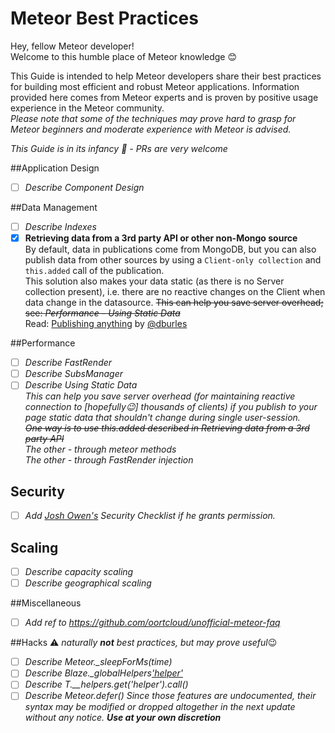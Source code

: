 # Meteor Best Practices
Hey, fellow Meteor developer!  
Welcome to this humble place of Meteor knowledge :blush:

This Guide is intended to help Meteor developers share their best practices for building most efficient and robust Meteor applications.
Information provided here comes from Meteor experts and is proven by positive usage experience in the Meteor community.  
*Please note that some of the techniques may prove hard to grasp for Meteor beginners and moderate experience with Meteor is advised.*

*This Guide is in its infancy :baby: - PRs are very welcome*

##Application Design
- [ ] *Describe Component Design*  

##Data Management
- [ ] *Describe Indexes*  
- [x] **Retrieving data from a 3rd party API or other non-Mongo source**  
By default, data in publications come from MongoDB, but you can also publish data from other sources by using a `Client-only collection` and `this.added` call of the publication.  
This solution also makes your data static (as there is no Server collection present), i.e. there are no reactive changes on the Client when data change in the datasource. ~~This can help you save server overhead; see: *Performance - Using Static Data*~~  
Read: [Publishing anything](http://meteorcapture.com/publishing-anything/) by [@dburles](https://github.com/dburles)

##Performance
- [ ] *Describe FastRender*  
- [ ] *Describe SubsManager*
- [ ] *Describe Using Static Data*  
*This can help you save server overhead (for maintaining reactive connection to [hopefully:wink:] thousands of clients) if you publish to your page static data that shouldn't change during single user-session.*  
~~*One way is to use this.added described in Retrieving data from a 3rd party API*~~  
*The other - through meteor methods*  
*The other - through FastRender injection*
 
## Security
- [ ] *Add [Josh Owen's](http://joshowens.me/) Security Checklist if he grants permission.*

## Scaling
- [ ] *Describe capacity scaling*
- [ ] *Describe geographical scaling*
 
##Miscellaneous
- [ ] *Add ref to https://github.com/oortcloud/unofficial-meteor-faq*

##Hacks 
:warning: *naturally* ***not*** *best practices, but may prove useful*:wink:
- [ ] *Describe Meteor._sleepForMs(time)*  
- [ ] *Describe Blaze._globalHelpers['helper']()*  
- [ ] *Describe T.__helpers.get('helper').call()*  
- [ ] *Describe Meteor.defer()*
*Since those features are undocumented, their syntax may be modified or dropped altogether in the next update without any notice.* ***Use at your own discretion***
